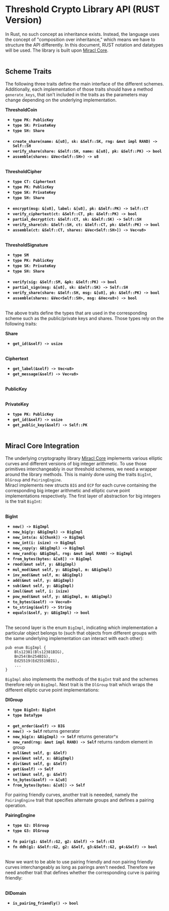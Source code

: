 # Threshold Crypto Library API (RUST Version)

In Rust, no such concept as inheritance exists. Instead, the language uses the concept of "composition over inheritance," which means we have to structure the API differently. In this document, RUST notation and datatypes will be used. The library is built upon [Miracl Core](https://github.com/miracl/core).<br><br>

## **Scheme Traits**
The following three traits define the main interface of the different schemes. Additionally, each implementation of those traits should have a method `generate_keys`, that isn't included in the traits as the parameters may change depending on the underlying implementation.

**ThresholdCoin**<br>
- **`type PK: PublicKey`**
- **`type SK: PrivateKey`**
- **`type SH: Share`**<br><br>
- **`create_share(name: &[u8], sk: &Self::SK, rng: &mut impl RAND) -> Self::SH`**
- **`verify_share(share: &Self::SH, name: &[u8], pk: &Self::PK) -> bool`**
- **`assemble(shares: &Vec<Self::SH>) -> u8`**
<br><br>

**ThresholdCipher**<br>
- **`type CT: Ciphertext`**
- **`type PK: PublicKey`**
- **`type SK: PrivateKey`**
- **`type SH: Share`**  <br><br>
- **`encrypt(msg: &[u8], label: &[u8], pk: &Self::PK) -> Self::CT`**
- **`verify_ciphertext(ct: &Self::CT, pk: &Self::PK) -> bool`**
- **`partial_decrypt(ct: &Self::CT, sk: &Self::SK) -> Self::SH`**
- **`verify_share(sh: &Self::SH, ct: &Self::CT, pk: &Self::PK) -> bool`**
- **`assemble(ct: &Self::CT, shares: &Vec<Self::SH>]) -> Vec<u8>`**
<br><br>

**ThresholdSignature**<br>
- **`type SM`**
- **`type PK: PublicKey`**
- **`type SK: PrivateKey`**
- **`type SH: Share`**<br><br>
- **`verify(sig: &Self::SM, &pk: &Self::PK) -> bool`**
- **`partial_sign(msg: &[u8], sk: &Self::SK) -> Self::SH`**
- **`verify_share(share: &Self::SH, msg: &[u8], pk: &Self::PK) -> bool`**
- **`assemble(shares: &Vec<Self::SH>, msg: &Vec<u8>) -> bool`**
<br><br>

The above traits define the types that are used in the corresponding scheme such as the public/private keys and shares. Those types rely on the following traits:

**Share** <br>
- **`get_id(&self) -> usize`**
<br><br>

**Ciphertext**<br>
- **`get_label(&self) -> Vec<u8>`**
- **`get_message(&self) -> Vec<u8>`**
<br><br>

**PublicKey** <br>
<br>

**PrivateKey** <br>
- **`type PK: PublicKey`**
- **`get_id(&self) -> usize`**
- **`get_public_key(&self) -> Self::PK`**
<br><br>

## **Miracl Core Integration**

The underlying cryptography library [Miracl Core](https://github.com/miracl/core) implements various elliptic curves and different versions of big integer arithmetic. To use those primitives interchangeably in our threshold schemes, we need a wrapper around the library methods. This is mainly done using the traits `BigInt`, `DlGroup` and `PairingEngine`. <br>
Miracl implements new structs `BIG` and `ECP` for each curve containing the corresponding big integer arithmetic and elliptic curve point implementations respectively. The first layer of abstraction for big integers is the trait `BigInt`:
<br><br>

**BigInt** <br>
- **`new() -> BigImpl`**
- **`new_big(y: &BigImpl) -> BigImpl`**
- **`new_ints(a: &[Chunk]) -> BigImpl`**
- **`new_int(i: isize) -> BigImpl`**
- **`new_copy(y: &BigImpl) -> BigImpl`**
- **`new_rand(q: &BigImpl, rng: &mut impl RAND) -> BigImpl`**
- **`from_bytes(bytes: &[u8]) -> BigImpl`**
- **`rmod(&mut self, y: &BigImpl)`**
- **`mul_mod(&mut self, y: &BigImpl, m: &BigImpl)`**
- **`inv_mod(&mut self, m: &BigImpl)`**
- **`add(&mut self, y: &BigImpl)`**
- **`sub(&mut self, y: &BigImpl)`**
- **`imul(&mut self, i: isize)`**
- **`pow_mod(&mut self, y: &BigImpl, m: &BigImpl)`**
- **`to_bytes(&self) -> Vec<u8>`**
- **`to_string(&self) -> String`**
- **`equals(&self, y: &BigImpl) -> bool`**
<br><br>

The second layer is the enum `BigImpl`, indicating which implementation a particular object belongs to (such that objects from different groups with the same underlying implementation can interact with each other):

    pub enum BigImpl {
        Bls12381(Bls12381BIG),
        Bn254(Bn254BIG),
        Ed25519(Ed25519BIG),
        ...
    }

`BigImpl` also implements the methods of the `BigInt` trait and the schemes therefore rely on `BigImpl`. Next trait is the `DlGroup` trait which wraps the different elliptic curve point implementations:

**DlGroup** <br>
- **`type BigInt: BigInt`**
- **`type DataType`** <br><br>
- **`get_order(&self) -> BIG`**
- **`new() -> Self`** returns generator                            
- **`new_big(x: &BigImpl) -> Self`** returns generator^x
- **`new_rand(rng: &mut impl RAND) -> Self`** returns random element in group
- **`mul(&mut self, g: &Self)`**            
- **`pow(&mut self, x: &BigImpl)`**                        
- **`div(&mut self, g: &Self)`**            
- **`get(&self) -> Self`**            
- **`set(&mut self, g: &Self)`**             
- **`to_bytes(&self) -> &[u8]`**
- **`from_bytes(bytes: &[u8]) -> Self`**

For pairing friendly curves, another trait is neeeded, namely the `PairingEngine` trait that specifies alternate groups and defines a pairing operation.

**PairingEngine**<br>
- **`type G2: DlGroup`**
- **`type G3: DlGroup`** <br><br>
- **`fn pair(g1: &Self::G2, g2: &Self) -> Self::G3`**
- **`fn ddh(g1: &Self::G2, g2: &Self, g3:&Self::G2, g4:&Self) -> bool`**

<br>
Now we want to be able to use pairing friendly and non pairing friendly curves interchangeably as long as pairings aren't needed. Therefore we need another trait that defines whether the corresponding curve is pairing friendly: <br><br>


**DlDomain** <br>
- **`is_pairing_friendly() -> bool`**




